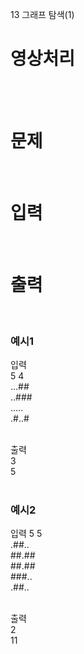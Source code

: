 13 그래프 탐색(1)
# 영상처리
<br>
<br>

# 문제 
<br>

# 입력
<br>

# 출력
<br>

### 예시1
입력  
5 4  
...##  
..###  
.....  
.#..#  
<br>

출력  
3  
5  
<br>

### 예시2
입력
5 5  
.##..  
##.##  
##.##  
###..  
.##..  
<br>

출력  
2  
11  
<br>
